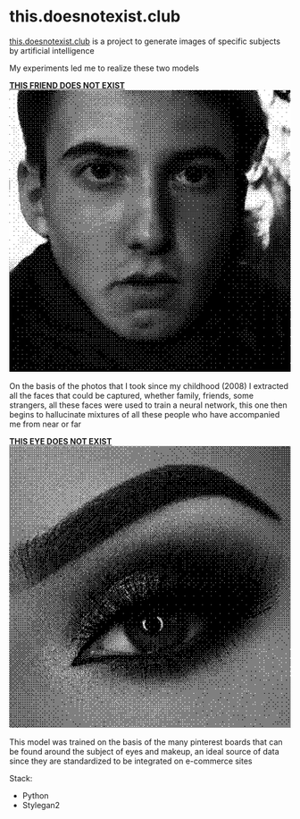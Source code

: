 # this.doesnotexist.club


[this.doesnotexist.club](http://this.doesnotexist.club)  is a project to generate images of specific subjects by artificial intelligence 

My experiments led me to realize these two models 


[**THIS FRIEND DOES NOT EXIST**](https://thisfriend.doesnotexist.club/)
![](thisfriend.png)

On the basis of the photos that I took since my childhood (2008) I extracted all the faces that could be captured, whether family, friends, some strangers, all these faces were used to train a neural network, this one then begins to hallucinate mixtures of all these people who have accompanied me from near or far


[**THIS EYE DOES NOT EXIST**](https://thiseye.doesnotexist.club/)
![](thiseye.png)

This model was trained on the basis of the many pinterest boards that can be found around the subject of eyes and makeup, an ideal source of data since they are standardized to be integrated on e-commerce sites


Stack:

- Python
- Stylegan2